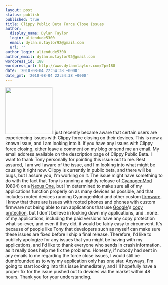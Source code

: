 ```yaml
---
layout: post
status: publish
published: true
title: Clippy Public Beta Force Close Issues
author:
  display_name: Dylan Taylor
  login: aliendude5300
  email: dylan.m.taylor92@gmail.com
  url: ''
author_login: aliendude5300
author_email: dylan.m.taylor92@gmail.com
wordpress_id: 188
wordpress_url: http://www.dylanmtaylor.com/?p=188
date: '2010-08-04 22:54:38 +0000'
date_gmt: '2010-08-04 22:54:38 +0000'
---
```

<p><a href="/images/blog/2010/12/clippy-logo1.png"><img class="alignleft" title="Clippy Logo" src="http://www.dylanmtaylor.com/wp-content/uploads/2010/11/clippy-logo1.png" alt="" width="150" height="150" /></a>I just recently became aware that certain users are experiencing issues with Clippy force closing on their devices. This is now a known issue, and I am looking into it. If you have any issues with Clippy force closing, either leave a comment on my blog or send me an email. My email address available on the description page of Clippy Public Beta. I want to thank Tony personally for pointing this issue out to me. Rest assured, I am well aware of the issue, and I'm looking into what might be causing it right now. Clippy is currently in public beta, and there will be bugs, but I assure you, I'm working on it. The issue might have something to do with the fact that Tony is running a nightly release of <a class="zem_slink" title="CyanogenMod" rel="homepage" href="http://www.cyanogenmod.com/">CyanogenMod</a> (0804) on a <a class="zem_slink" title="Nexus One" rel="homepage" href="http://www.google.com/phone">Nexus One</a>, but I'm determined to make sure all of my applications function properly on as many devices as  possible, and that includes rooted devices running CyanogenMod and other  custom <a class="zem_slink" title="Firmware" rel="wikipedia" href="http://en.wikipedia.org/wiki/Firmware">firmware</a>. I know that there are issues with rooted phones and phones with custom  firmware not being able to run applications that use <a class="zem_slink" title="Google" rel="homepage" href="http://google.com">Google</a>'s <a class="zem_slink" title="Copy protection" rel="wikipedia" href="http://en.wikipedia.org/wiki/Copy_protection">copy  protection</a>, but I don't believe in locking down my applications, and  _none_ of my applications, including the paid versions have any copy  protection what-so-ever, and even if they did, it would be fairly easy to  circumvent. It's because of people like Tony that developers such as myself can make  sure these issues are fixed before I ship a final release. Therefore, I'd like to publicly apologize for any issues that you might be having with my applications, and I'd like to thank everyone who sends in crash information, as it really does help me fix the problems. Honestly, if nobody had sent in any emails to me regarding the force close issues, I would still be dumbfounded as to why my application only has one star. Anyways, I'm going to start looking into this issue immediately, and I'll hopefully have a proper fix for the issue pushed out to devices via the market within 48 hours. Thank you for your understanding.</p>
